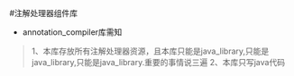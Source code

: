 #注解处理器组件库
* annotation_compiler库需知

>1、本库存放所有注解处理器资源，且本库只能是java_library,只能是java_library,只能是java_library.重要的事情说三遍
>2、本库只写java代码